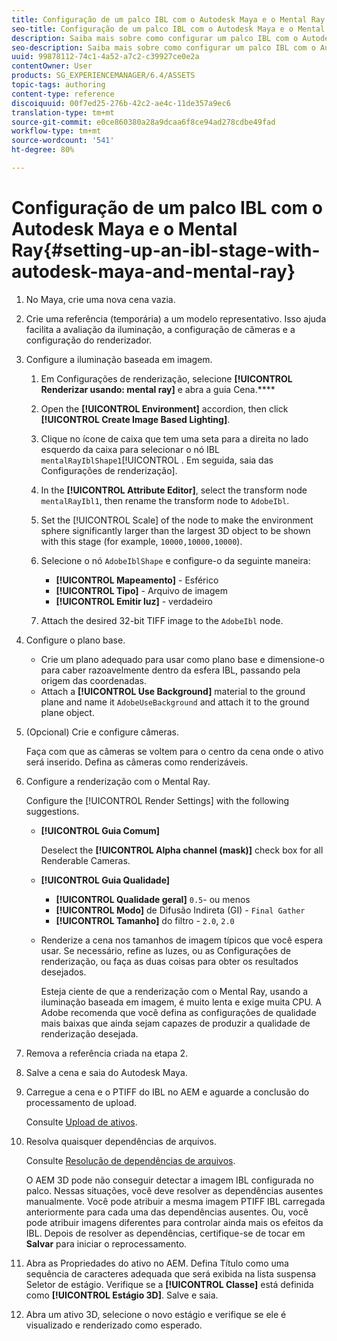 ```yaml
---
title: Configuração de um palco IBL com o Autodesk Maya e o Mental Ray
seo-title: Configuração de um palco IBL com o Autodesk Maya e o Mental Ray
description: Saiba mais sobre como configurar um palco IBL com o Autodesk Maya e o Mental Ray.
seo-description: Saiba mais sobre como configurar um palco IBL com o Autodesk Maya e o Mental Ray.
uuid: 99878112-74c1-4a52-a7c2-c39927ce0e2a
contentOwner: User
products: SG_EXPERIENCEMANAGER/6.4/ASSETS
topic-tags: authoring
content-type: reference
discoiquuid: 00f7ed25-276b-42c2-ae4c-11de357a9ec6
translation-type: tm+mt
source-git-commit: e0ce860380a28a9dcaa6f8ce94ad278cdbe49fad
workflow-type: tm+mt
source-wordcount: '541'
ht-degree: 80%

---
```



# Configuração de um palco IBL com o Autodesk Maya e o Mental Ray{#setting-up-an-ibl-stage-with-autodesk-maya-and-mental-ray}

1. No Maya, crie uma nova cena vazia.

1. Crie uma referência (temporária) a um modelo representativo. Isso ajuda facilita a avaliação da iluminação, a configuração de câmeras e a configuração do renderizador.
1. Configure a iluminação baseada em imagem.

   1. Em Configurações de renderização, selecione **[!UICONTROL Renderizar usando: mental ray]** e abra a guia Cena.****
   1. Open the **[!UICONTROL Environment]** accordion, then click **[!UICONTROL Create Image Based Lighting]**.
   1. Clique no ícone de caixa que tem uma seta para a direita no lado esquerdo da caixa para selecionar o nó IBL `mentalRayIblShape1`[!UICONTROL . Em seguida, saia das Configurações de renderização].
   1. In the **[!UICONTROL Attribute Editor]**, select the transform node `mentalRayIbl1`, then rename the transform node to `AdobeIbl`.

   1. Set the [!UICONTROL Scale] of the node to make the environment sphere significantly larger than the largest 3D object to be shown with this stage (for example, `10000,10000,10000`).
   1. Selecione o nó `AdobeIblShape` e configure-o da seguinte maneira:

      * **[!UICONTROL Mapeamento]** - Esférico
      * **[!UICONTROL Tipo]** - Arquivo de imagem
      * **[!UICONTROL Emitir luz]** - verdadeiro
   1. Attach the desired 32-bit TIFF image to the `AdobeIbl` node.


1. Configure o plano base.

   * Crie um plano adequado para usar como plano base e dimensione-o para caber razoavelmente dentro da esfera IBL, passando pela origem das coordenadas.
   * Attach a **[!UICONTROL Use Background]** material to the ground plane and name it `AdobeUseBackground` and attach it to the ground plane object.

1. (Opcional) Crie e configure câmeras.

   Faça com que as câmeras se voltem para o centro da cena onde o ativo será inserido. Defina as câmeras como renderizáveis.

1. Configure a renderização com o Mental Ray.

   Configure the [!UICONTROL Render Settings] with the following suggestions.

   * **[!UICONTROL Guia Comum]**

      Deselect the **[!UICONTROL Alpha channel (mask)]** check box for all Renderable Cameras.

   * **[!UICONTROL Guia Qualidade]**

      * **[!UICONTROL Qualidade geral]** `0.5`-   ou menos
      * **[!UICONTROL Modo]** de Difusão Indireta (GI) - `Final Gather`
      * **[!UICONTROL Tamanho]** do filtro - `2.0`, `2.0`
   * Renderize a cena nos tamanhos de imagem típicos que você espera usar. Se necessário, refine as luzes, ou as Configurações de renderização, ou faça as duas coisas para obter os resultados desejados.

      Esteja ciente de que a renderização com o Mental Ray, usando a iluminação baseada em imagem, é muito lenta e exige muita CPU. A Adobe recomenda que você defina as configurações de qualidade mais baixas que ainda sejam capazes de produzir a qualidade de renderização desejada.


1. Remova a referência criada na etapa 2.

1. Salve a cena e saia do Autodesk Maya.

1. Carregue a cena e o PTIFF do IBL no AEM e aguarde a conclusão do processamento de upload.

   Consulte [Upload de ativos](/help/assets/managing-assets-touch-ui.md#uploading-assets).

1. Resolva quaisquer dependências de arquivos.

   Consulte [Resolução de dependências de arquivos](/help/sites-classic-ui-authoring/classicui-upload-proc-3d-resolve-dependencies.md).

   O AEM 3D pode não conseguir detectar a imagem IBL configurada no palco. Nessas situações, você deve resolver as dependências ausentes manualmente. Você pode atribuir a mesma imagem PTIFF IBL carregada anteriormente para cada uma das dependências ausentes. Ou, você pode atribuir imagens diferentes para controlar ainda mais os efeitos da IBL. Depois de resolver as dependências, certifique-se de tocar em **Salvar** para iniciar o reprocessamento.

1. Abra as Propriedades do ativo no AEM. Defina Título como uma sequência de caracteres adequada que será exibida na lista suspensa Seletor de estágio. Verifique se a **[!UICONTROL Classe]** está definida como **[!UICONTROL Estágio 3D]**. Salve e saia.

1. Abra um ativo 3D, selecione o novo estágio e verifique se ele é visualizado e renderizado como esperado.

